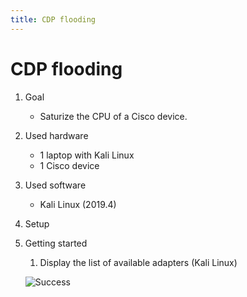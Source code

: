 ```yaml
---
title: CDP flooding
---
```


# CDP flooding

1. Goal
    * Saturize the CPU of a Cisco device.

2. Used hardware
    * 1 laptop with Kali Linux
    * 1 Cisco device

3. Used software
    * Kali Linux (2019.4)

4. Setup

5. Getting started
    1. Display the list of available adapters (Kali Linux)
    
    ![Success](./assets/list_adapters.png)


